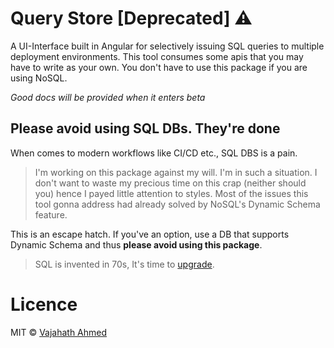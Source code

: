 # Query Store [Deprecated] :warning:

A UI-Interface built in Angular for selectively issuing SQL queries to multiple deployment environments. This tool consumes some apis that you may have to write as your own. You don't have to use this package if you are using NoSQL.

_Good docs will be provided when it enters beta_

## Please avoid using SQL DBs. They're done

When comes to modern workflows like CI/CD etc., SQL DBS is a pain.

> I'm working on this package against my will. I'm in such a situation. I don't want to waste my precious time on this crap (neither should you) hence I payed little attention to styles. Most of the issues this tool gonna address had already solved by NoSQL's Dynamic Schema feature.

This is an escape hatch. If you've an option, use a DB that supports Dynamic Schema and thus **please avoid using this package**.

> SQL is invented in 70s, It's time to [upgrade](https://www.mongodb.com/).

# Licence

MIT &copy; [Vajahath Ahmed](https://twitter.com/vahatth7)
